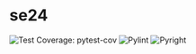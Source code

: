 # se24
![Test Coverage: pytest-cov](https://img.shields.io/badge/coverage-100%25-green)
![Pylint](https://img.shields.io/badge/pylint-10.00-green)
![Pyright](https://img.shields.io/badge/pyright-passing-green)
<!-- ## Status Badges

![Python Tests](https://github.com/se24ncsu/se24/actions/workflows/python-workflow.yml/badge.svg?event=push)

[![codecov](https://codecov.io/gh/se24ncsu/se24_hw2/branch/main/graph/badge.svg)](https://codecov.io/gh/se24ncsu/se24_hw2)
![pylint](https://img.shields.io/badge/pylint-${Pylint_Score}-blue)
![pyright](https://img.shields.io/badge/pyright-${Pyright_Status}-brightgreen)


![Linting: pylint](https://github.com/se24ncsu/se24/actions/workflows/pylint.yml/badge.svg)
![Type Checking: pyright](https://github.com/se24ncsu/se24/actions/workflows/pyright.yml/badge.svg)
![Code Formatting: autopep8](https://github.com/se24ncsu/se24/actions/workflows/autopep8.yml/badge.svg)
![Test Coverage: pytest-cov](https://img.shields.io/badge/coverage-100%25-green)

## Badges

![Static Badge](https://img.shields.io/badge/language-python-blue)
![Static Badge](https://img.shields.io/badge/license-MIT-purple)
![Static Badge](https://img.shields.io/badge/platform-linux-orange)
